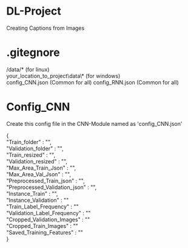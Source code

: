 # DL-Project
Creating Captions from Images

# .gitegnore
/data/* (for linux) <br />
your_location_to_project\\data\\* (for windows) <br />
config_CNN.json (Common for all)
config_RNN.json (Common for all)

# Config_CNN

Create this config file in the CNN-Module named as 'config_CNN.json'

{ <br />
    "Train_folder" : "", <br />
    "Validation_folder" : "", <br />
    "Train_resized" : "", <br />
    "Validation_resized" : "", <br />
    "Max_Area_Train_Json" : "", <br />
    "Max_Area_Val_Json" : "", <br />
    "Preprocessed_Train_json" : "", <br />
    "Preprocessed_Validation_json" : "", <br />
    "Instance_Train" : "", <br />
    "Instance_Validation" : "" <br />
    "Train_Label_Frequency" : "" <br />
    "Validation_Label_Frequency" : "" <br />
    "Cropped_Validation_Images" : "" <br />
    "Cropped_Train_Images" : "" <br />
    "Saved_Training_Features" : "" <br />
}

